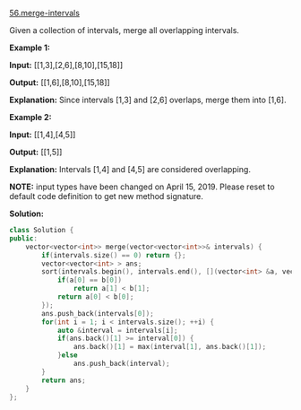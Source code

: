 [56.merge-intervals](https://leetcode.com/problems/merge-intervals/)  

Given a collection of intervals, merge all overlapping intervals.

**Example 1:**

  
**Input:** \[\[1,3\],\[2,6\],\[8,10\],\[15,18\]\]
  
**Output:** \[\[1,6\],\[8,10\],\[15,18\]\]
  
**Explanation:** Since intervals \[1,3\] and \[2,6\] overlaps, merge them into \[1,6\].
  

**Example 2:**

  
**Input:** \[\[1,4\],\[4,5\]\]
  
**Output:** \[\[1,5\]\]
  
**Explanation:** Intervals \[1,4\] and \[4,5\] are considered overlapping.

**NOTE:** input types have been changed on April 15, 2019. Please reset to default code definition to get new method signature.  



**Solution:**  

```cpp
class Solution {
public:
    vector<vector<int>> merge(vector<vector<int>>& intervals) {
        if(intervals.size() == 0) return {};
        vector<vector<int> > ans;
        sort(intervals.begin(), intervals.end(), [](vector<int> &a, vector<int> &b){
            if(a[0] == b[0])
                return a[1] < b[1];
            return a[0] < b[0];
        });
        ans.push_back(intervals[0]);
        for(int i = 1; i < intervals.size(); ++i) {
            auto &interval = intervals[i];
            if(ans.back()[1] >= interval[0]) {
                ans.back()[1] = max(interval[1], ans.back()[1]);
            }else
                ans.push_back(interval);
        }
        return ans;
    }
};
```
      